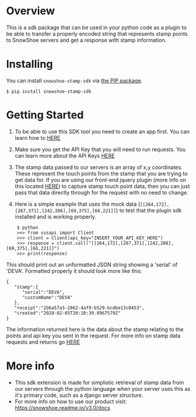 # Overview
This is a sdk package that can be used in your python code as a plugin to be able to transfer a properly encoded string that represents stamp points to SnowShoe servers and get a response with stamp information.

# Installing

You can install `snowshoe-stamp-sdk` via [the PIP package](https://pypi.org/project/snowshoe-stamp-sdk/). 

    $ pip install snowshoe-stamp-sdk

# Getting Started

1. To be able to use this SDK tool you need to create an app first. You can learn how to [HERE](https://snowshoe.readme.io/v3.0/docs/part-1-create-a-snowshoe-application)

2. Make sure you get the API Key that you will need to run requests. You can learn more about the API Keys [HERE](https://snowshoe.readme.io/v3.0/docs/part-1-create-a-snowshoe-application#get-api-keys)

3. The stamp data passed to our servers is an array of x,y coordinates. These represent the touch points from the stamp that you are trying to get data for. If you are using our front-end jquery plugin (more info on this located [HERE](https://snowshoe.readme.io/v3.0/docs/maintained-libraries)) to capture stamp touch point data, then you can just pass that data directly through for the request with no need to change.

4. Here is a simple example that uses the mock data (`[[264,172],[267,371],[242,286],[69,375],[66,221]]`) to test that the plugin sdk installed and is working properly.

```
    $ python
    >>> from sssapi import Client
    >>> client = Client(api_key="INSERT_YOUR_API_KEY_HERE")
    >>> response = client.call("[[264,172],[267,371],[242,286],[69,375],[66,221]]")
    >>> print(response)
```

This should print out an unformatted JSON string showing a 'serial' of 'DEVA'. Formatted properly it should look more like this:

```
{
   "stamp":{
      "serial":"DEVA",
      "customName":"DEVA"
   },
   "receipt":"2b6a57a3-2862-4af9-b529-bcdbe13c0453",
   "created":"2020-02-05T20:10:39.8967579Z"
}
```

The information returned here is the data about the stamp relating to the points and api key you sent in the request. For more info on stamp data requests and returns go [HERE](https://snowshoe.readme.io/v3.0/docs/part-3-api-request)

# More info

- This sdk extension is made for simplistic retrieval of stamp data from our servers through the python language when your server uses this as it's primary code, such as a django server structure.
- For more info on how to use our product visit: 
    https://snowshoe.readme.io/v3.0/docs
